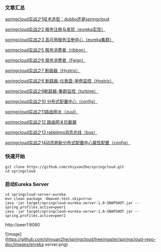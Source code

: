 ### 文章汇总

[springcloud实战之1技术选型：dubbo还是springcloud](http://blog.csdn.net/u012806787/article/details/78789312)

[springcloud实战之2 服务注册与发现（eureka实现）](http://blog.csdn.net/u012806787/article/details/78790958)

[springcloud实战之3 高可用服务注册中心（eureka集群）](http://blog.csdn.net/u012806787/article/details/78793639)

[springcloud实战之5 服务消费者（ribbon）](http://blog.csdn.net/u012806787/article/details/78796605)

[springcloud实战之6 服务消费者（Feign）](http://blog.csdn.net/u012806787/article/details/78798951)

[springcloud实战之7 断路器（Hystrix）](http://blog.csdn.net/u012806787/article/details/78801119)

[springcloud实战之8 断路器-仪表盘-单例监控（Hystrix）](http://blog.csdn.net/u012806787/article/details/78843576)

[springcloud实战之9断路器-集群监控（turbine）](http://blog.csdn.net/u012806787/article/details/78862637)

[springcloud实战之10 分布式配置中心（config）](http://blog.csdn.net/u012806787/article/details/78803198)

[springcloud实战之11路由网关（zuul）](http://blog.csdn.net/u012806787/article/details/78863867)

[springcloud实战之12 路由网关拦截器](http://blog.csdn.net/u012806787/article/details/78864281)

[springcloud实战之13 rabbitmq消息总线（bus）](http://blog.csdn.net/u012806787/article/details/78864867)

[springcloud实战之14动态刷新分布式配置中心属性配置（config）](http://blog.csdn.net/u012806787/article/details/78865414)

### 快速开始


```shell
git clone https://github.com/shiyuan2he/springcloud.git
cd springcloud
```

### 启动Eureka Server

```
cd springcloud-server-eureka
mvn clean package -Dmaven.test.skip=true
java -jar target/springcloud-eureka-server-1.0-SNAPSHOT.jar --spring.profiles.active=peer1
java -jar target/springcloud-eureka-server-1.0-SNAPSHOT.jar --spring.profiles.active=peer2
```

http://peer1:8080

![image](https://github.com/shiyuan2he/springcloud/tree/master/springcloud-repo-doc/images/enreka server.png)

